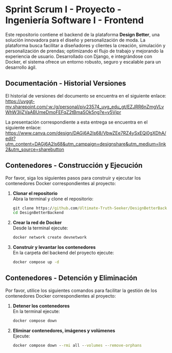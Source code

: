 # Sprint Scrum I - Proyecto - Ingeniería Software I - Frontend

Este repositorio contiene el backend de la plataforma **Design Better**, una solución innovadora para el diseño y personalización de moda. La plataforma busca facilitar a diseñadores y clientes la creación, simulación y personalización de prendas; optimizando el flujo de trabajo y mejorando la experiencia de usuario. Desarrollado con Django, e integrándose con Docker, el sistema ofrece un entorno robusto, seguro y escalable para un desarrollo ágil.

## Documentación - Historial Versiones

El historial de versiones del documento se encuentra en el siguiente enlace:  
https://uvggt-my.sharepoint.com/:w:/g/personal/piv23574_uvg_edu_gt/EZJRR6nZmgVLvWhW3ljZVaABUmeDmoFEFqZ2tBmaSOk5ng?e=v5Vjpr

La presentación correspondiente a esta entrega se encuentra en el siguiente enlace:  
https://www.canva.com/design/DAGj6A2ls68/VbwZEe7RZ4ySxEQi0gXDhA/edit?utm_content=DAGj6A2ls68&utm_campaign=designshare&utm_medium=link2&utm_source=sharebutton

## Contenedores - Construcción y Ejecución

Por favor, siga los siguientes pasos para construir y ejecutar los contenedores Docker correspondientes al proyecto:

1. **Clonar el repositorio**  
   Abra la terminal y clone el repositorio:
   ```cmd
   git clone https://github.com/Ultimate-Truth-Seeker/DesignBetterBackend.git
   cd DesignBetterBackend

2. **Crear la red de Docker**  
   Desde la terminal ejecute:
   ```cmd
   docker network create devnetwork

3. **Construir y levantar los contenedores**  
   En la carpeta del backend del proyecto ejecute:
   ```cmd
   docker compose up -d

## Contenedores - Detención y Eliminación

Por favor, utilice los siguientes comandos para facilitar la gestión de los contenedores Docker correspondientes al proyecto:

1. **Detener los contenedores**  
   En la terminal ejecute:
   ```cmd
   docker compose down

2. **Eliminar contenedores, imágenes y volúmenes**  
   Ejecute:
   ```cmd
   docker compose down --rmi all --volumes --remove-orphans
